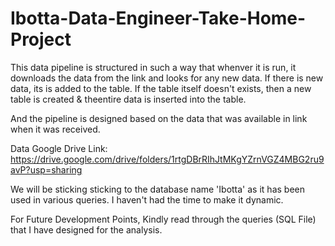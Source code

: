 # Ibotta-Data-Engineer-Take-Home-Project

This data pipeline is structured in such a way that whenver it is run, it downloads the data from the link and looks for any new data. If there is new data, its is added to the table. If the table itself doesn't exists, then a new table is created & theentire data is inserted into the table.  

And the pipeline is designed based on the data that was available in link when it was received. 

Data Google Drive Link: https://drive.google.com/drive/folders/1rtgDBrRIhJtMKgYZrnVGZ4MBG2ru9avP?usp=sharing

We will be sticking sticking to the database name 'Ibotta' as it has been used in various queries.  I haven't had the time to make it dynamic.  

For Future Development Points, Kindly read through the queries (SQL File) that I have designed for the analysis.

